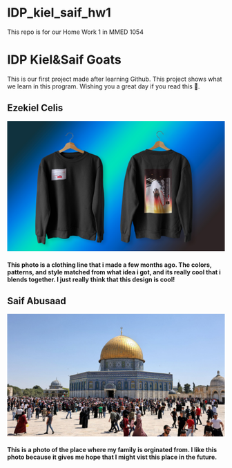 # IDP_kiel_saif_hw1
This repo is for our Home Work 1 in MMED 1054

# IDP Kiel&Saif Goats 

This is our first project made after learning Github. This project shows what we learn in this program. Wishing you a great day if you read this 🦾.

## Ezekiel Celis

![DescribeThis](images/cloth.jpg)

#### This photo is a clothing line that i made a few months ago. The colors, patterns, and style matched from what idea i got, and its really cool that i blends together. I just really think that this design is cool!

## Saif Abusaad

![DescribeThis](images/jerusalem.jpg)

#### This is a photo of the place where my family is orginated from. I like this photo because it gives me hope that I might vist this place in the future.